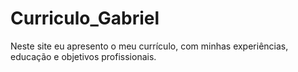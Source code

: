 # Curriculo_Gabriel
Neste site eu apresento o meu currículo, com minhas experiências, educação e objetivos profissionais.
# 
